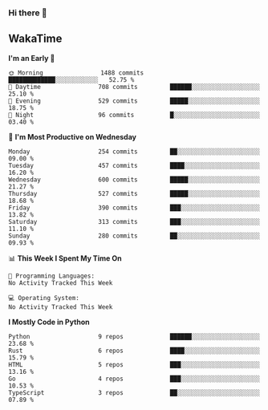 ### Hi there 👋


## WakaTime
<!--START_SECTION:waka-->
**I'm an Early 🐤** 

```text
🌞 Morning                1488 commits        █████████████░░░░░░░░░░░░   52.75 % 
🌆 Daytime                708 commits         ██████░░░░░░░░░░░░░░░░░░░   25.10 % 
🌃 Evening                529 commits         █████░░░░░░░░░░░░░░░░░░░░   18.75 % 
🌙 Night                  96 commits          █░░░░░░░░░░░░░░░░░░░░░░░░   03.40 % 
```
📅 **I'm Most Productive on Wednesday** 

```text
Monday                   254 commits         ██░░░░░░░░░░░░░░░░░░░░░░░   09.00 % 
Tuesday                  457 commits         ████░░░░░░░░░░░░░░░░░░░░░   16.20 % 
Wednesday                600 commits         █████░░░░░░░░░░░░░░░░░░░░   21.27 % 
Thursday                 527 commits         █████░░░░░░░░░░░░░░░░░░░░   18.68 % 
Friday                   390 commits         ███░░░░░░░░░░░░░░░░░░░░░░   13.82 % 
Saturday                 313 commits         ███░░░░░░░░░░░░░░░░░░░░░░   11.10 % 
Sunday                   280 commits         ██░░░░░░░░░░░░░░░░░░░░░░░   09.93 % 
```


📊 **This Week I Spent My Time On** 

```text
💬 Programming Languages: 
No Activity Tracked This Week

💻 Operating System: 
No Activity Tracked This Week
```

**I Mostly Code in Python** 

```text
Python                   9 repos             ██████░░░░░░░░░░░░░░░░░░░   23.68 % 
Rust                     6 repos             ████░░░░░░░░░░░░░░░░░░░░░   15.79 % 
HTML                     5 repos             ███░░░░░░░░░░░░░░░░░░░░░░   13.16 % 
Go                       4 repos             ███░░░░░░░░░░░░░░░░░░░░░░   10.53 % 
TypeScript               3 repos             ██░░░░░░░░░░░░░░░░░░░░░░░   07.89 % 
```




<!--END_SECTION:waka-->
